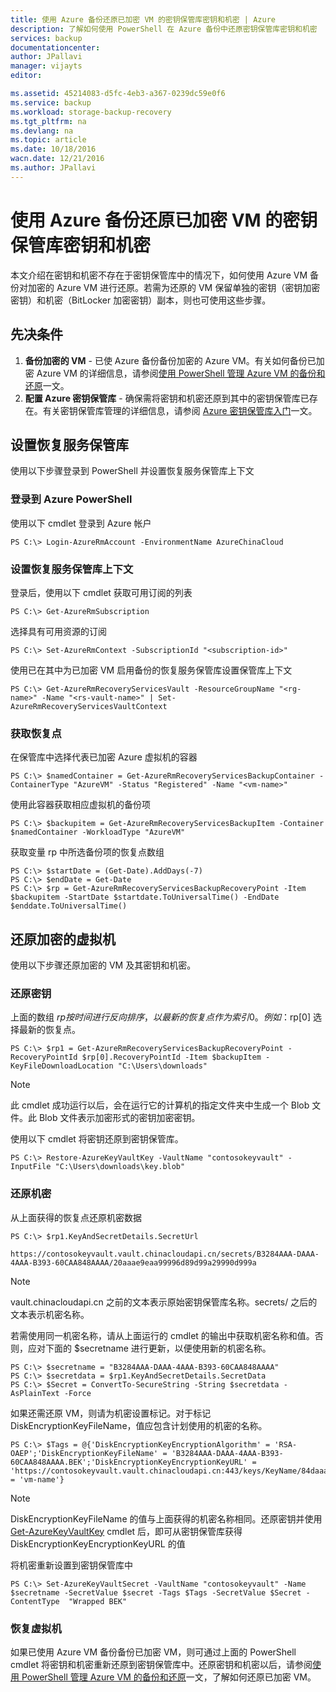 ```yaml
---
title: 使用 Azure 备份还原已加密 VM 的密钥保管库密钥和机密 | Azure
description: 了解如何使用 PowerShell 在 Azure 备份中还原密钥保管库密钥和机密
services: backup
documentationcenter: 
author: JPallavi
manager: vijayts
editor: 

ms.assetid: 45214083-d5fc-4eb3-a367-0239dc59e0f6
ms.service: backup
ms.workload: storage-backup-recovery
ms.tgt_pltfrm: na
ms.devlang: na
ms.topic: article
ms.date: 10/18/2016
wacn.date: 12/21/2016
ms.author: JPallavi
---
```


# 使用 Azure 备份还原已加密 VM 的密钥保管库密钥和机密
本文介绍在密钥和机密不存在于密钥保管库中的情况下，如何使用 Azure VM 备份对加密的 Azure VM 进行还原。若需为还原的 VM 保留单独的密钥（密钥加密密钥）和机密（BitLocker 加密密钥）副本，则也可使用这些步骤。

## 先决条件
1. **备份加密的 VM** - 已使 Azure 备份备份加密的 Azure VM。有关如何备份已加密 Azure VM 的详细信息，请参阅[使用 PowerShell 管理 Azure VM 的备份和还原](./backup-azure-vms-automation.md)一文。
2. **配置 Azure 密钥保管库** - 确保需将密钥和机密还原到其中的密钥保管库已存在。有关密钥保管库管理的详细信息，请参阅 [Azure 密钥保管库入门](../key-vault/key-vault-get-started.md)一文。

## 设置恢复服务保管库
使用以下步骤登录到 PowerShell 并设置恢复服务保管库上下文

### 登录到 Azure PowerShell
使用以下 cmdlet 登录到 Azure 帐户

    PS C:\> Login-AzureRmAccount -EnvironmentName AzureChinaCloud

### 设置恢复服务保管库上下文
登录后，使用以下 cmdlet 获取可用订阅的列表

    PS C:\> Get-AzureRmSubscription

选择具有可用资源的订阅

    PS C:\> Set-AzureRmContext -SubscriptionId "<subscription-id>"

使用已在其中为已加密 VM 启用备份的恢复服务保管库设置保管库上下文

    PS C:\> Get-AzureRmRecoveryServicesVault -ResourceGroupName "<rg-name>" -Name "<rs-vault-name>" | Set-AzureRmRecoveryServicesVaultContext

### 获取恢复点
在保管库中选择代表已加密 Azure 虚拟机的容器

    PS C:\> $namedContainer = Get-AzureRmRecoveryServicesBackupContainer -ContainerType "AzureVM" -Status "Registered" -Name "<vm-name>"

使用此容器获取相应虚拟机的备份项

    PS C:\> $backupitem = Get-AzureRmRecoveryServicesBackupItem -Container $namedContainer -WorkloadType "AzureVM"

获取变量 rp 中所选备份项的恢复点数组

    PS C:\> $startDate = (Get-Date).AddDays(-7)
    PS C:\> $endDate = Get-Date
    PS C:\> $rp = Get-AzureRmRecoveryServicesBackupRecoveryPoint -Item $backupitem -StartDate $startdate.ToUniversalTime() -EndDate $enddate.ToUniversalTime()

## 还原加密的虚拟机
使用以下步骤还原加密的 VM 及其密钥和机密。

### 还原密钥
上面的数组 $rp 按时间进行反向排序，以最新的恢复点作为索引 0。例如：$rp[0] 选择最新的恢复点。

    PS C:\> $rp1 = Get-AzureRmRecoveryServicesBackupRecoveryPoint -RecoveryPointId $rp[0].RecoveryPointId -Item $backupItem -KeyFileDownloadLocation "C:\Users\downloads"

> [!NOTE]
此 cmdlet 成功运行以后，会在运行它的计算机的指定文件夹中生成一个 Blob 文件。此 Blob 文件表示加密形式的密钥加密密钥。
> 
> 

使用以下 cmdlet 将密钥还原到密钥保管库。

    PS C:\> Restore-AzureKeyVaultKey -VaultName "contosokeyvault" -InputFile "C:\Users\downloads\key.blob"

### 还原机密
从上面获得的恢复点还原机密数据

    PS C:\> $rp1.KeyAndSecretDetails.SecretUrl

    https://contosokeyvault.vault.chinacloudapi.cn/secrets/B3284AAA-DAAA-4AAA-B393-60CAA848AAAA/20aaae9eaa99996d89d99a29990d999a

> [!NOTE]
vault.chinacloudapi.cn 之前的文本表示原始密钥保管库名称。secrets/ 之后的文本表示机密名称。
> 
> 

若需使用同一机密名称，请从上面运行的 cmdlet 的输出中获取机密名称和值。否则，应对下面的 $secretname 进行更新，以便使用新的机密名称。

    PS C:\> $secretname = "B3284AAA-DAAA-4AAA-B393-60CAA848AAAA"
    PS C:\> $secretdata = $rp1.KeyAndSecretDetails.SecretData
    PS C:\> $Secret = ConvertTo-SecureString -String $secretdata -AsPlainText -Force

如果还需还原 VM，则请为机密设置标记。对于标记 DiskEncryptionKeyFileName，值应包含计划使用的机密的名称。

    PS C:\> $Tags = @{'DiskEncryptionKeyEncryptionAlgorithm' = 'RSA-OAEP';'DiskEncryptionKeyFileName' = 'B3284AAA-DAAA-4AAA-B393-60CAA848AAAA.BEK';'DiskEncryptionKeyEncryptionKeyURL' = 'https://contosokeyvault.vault.chinacloudapi.cn:443/keys/KeyName/84daaac999949999030bf99aaa5a9f9';'MachineName' = 'vm-name'}

> [!NOTE]
DiskEncryptionKeyFileName 的值与上面获得的机密名称相同。还原密钥并使用 [Get-AzureKeyVaultKey](https://msdn.microsoft.com/zh-cn/library/dn868053.aspx) cmdlet 后，即可从密钥保管库获得 DiskEncryptionKeyEncryptionKeyURL 的值
> 
> 

将机密重新设置到密钥保管库中

    PS C:\> Set-AzureKeyVaultSecret -VaultName "contosokeyvault" -Name $secretname -SecretValue $secret -Tags $Tags -SecretValue $Secret -ContentType  "Wrapped BEK"

### 恢复虚拟机
如果已使用 Azure VM 备份备份已加密 VM，则可通过上面的 PowerShell cmdlet 将密钥和机密重新还原到密钥保管库中。还原密钥和机密以后，请参阅[使用 PowerShell 管理 Azure VM 的备份和还原](./backup-azure-vms-automation.md)一文，了解如何还原已加密 VM。

<!---HONumber=Mooncake_1212_2016-->